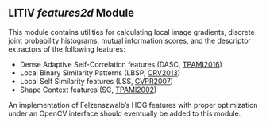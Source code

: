 LITIV *features2d* Module
-------------------------
This module contains utilities for calculating local image gradients, discrete joint probability histograms, mutual information scores, and the descriptor extractors of the following features:
* Dense Adaptive Self-Correlation features (DASC, [TPAMI2016](http://dx.doi.org/10.1109/TPAMI.2016.2615619))
* Local Binary Similarity Patterns (LBSP, [CRV2013](http://dx.doi.org/10.1109/CRV.2013.29))
* Local Self Similarity features (LSS, [CVPR2007](http://dx.doi.org/10.1109/CVPR.2007.383198))
* Shape Context features (SC, [TPAMI2002](https://doi.org/10.1109/34.993558))

An implementation of Felzenszwalb’s HOG features with proper optimization under an OpenCV interface should eventually be added to this module.
